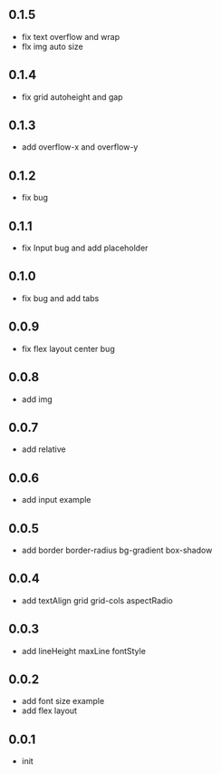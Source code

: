 ## 0.1.5

- fix text overflow and wrap
- flx img auto size

## 0.1.4

- fix grid autoheight and gap

## 0.1.3

- add overflow-x and overflow-y

## 0.1.2

- fix bug

## 0.1.1

- fix Input bug and add placeholder

## 0.1.0

- fix bug and add tabs

## 0.0.9

- fix flex layout center bug

## 0.0.8

- add img

## 0.0.7

- add relative

## 0.0.6

- add input example

## 0.0.5

- add border border-radius bg-gradient box-shadow

## 0.0.4

- add textAlign grid grid-cols aspectRadio

## 0.0.3

- add lineHeight maxLine fontStyle

## 0.0.2

- add font size example
- add flex layout

## 0.0.1

- init
